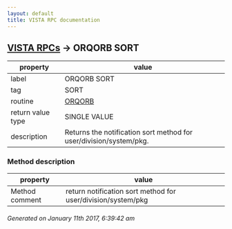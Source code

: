 ```yaml
---
layout: default
title: VISTA RPC documentation
---
```




## [VISTA RPCs](TableOfContent.md) &#8594; ORQORB SORT 

 property | value 
--- | --- 
 label | ORQORB SORT
 tag | SORT
 routine | [ORQORB](http://code.osehra.org/dox/Routine_ORQORB_source.html)
 return value type | SINGLE VALUE
 description | Returns the notification sort method for user/division/system/pkg.


### Method description

 property | value 
--- | --- 
 Method comment | return notification sort method for user/division/system/pkg




 ###### Generated on January 11th 2017, 6:39:42 am